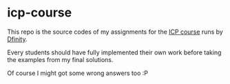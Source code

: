 # icp-course

This repo is the source codes of my assignments for the [ICP course](https://app3liceniy3301.h5.xiaoeknow.com) runs by [Dfinity](https://dfinity.org/).

Every students should have fully implemented their own work before taking the examples from my final solutions.

Of course I might got some wrong answers too :P

